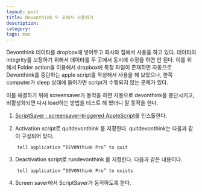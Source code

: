```yaml
---
layout: post
title: Devonthink 두 곳에서 사용하기
description: 
category: 
tags: mac
---
```


Devonthink 데이타를 dropbox에 넣어두고 회사와 집에서 사용을 하고 있다. 데이타의 integrity를 보장하기 위해서 데이타를 두 곳에서 동시에 수정을 하면 안 된다. 이를 위해서 Folder action을 이용해서 dropbox에 특정 파일이 존재하면 자동으로 Devonthink를 중단하는 apple script를 작성해서 사용을 해 보았으나, 한쪽 computer가 sleep 상태에 들어가면 script가 수행되지 않는 문제가 있다.

이를 해결하기 위해 screensaver가 동작을 하면 자동으로 devonthink를 중단시키고, 비활성화되면 다시 load하는 방법을 테스트 해 봤더니 잘 동작을 한다.

1. [ScriptSaver : screensaver-triggered AppleScript](http://swannman.github.com/scriptsaver/)를 인스톨한다.

2. Activation script로 quitdevonthink 를 지정한다. quitdevonthink는 다음과 같이 구성되어 있다.
```
	tell application “DEVONthink Pro” to quit
```	
3. Deactivation script로 rundevonthink 를 지정한다. 다음과 같은 내용이다.
```
	tell application “DEVONthink Pro” to exists
```	
4. Screen saver에서 ScriptSaver가 동작하도록 한다.

